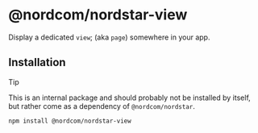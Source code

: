 # @nordcom/nordstar-view

Display a dedicated `view`; (aka `page`) somewhere in your app.

## Installation

> [!TIP]
> This is an internal package and should probably not be installed by itself, but rather come as a dependency of `@nordcom/nordstar`.

```sh
npm install @nordcom/nordstar-view
```
